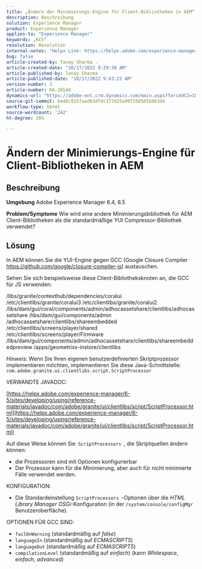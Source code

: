 ```yaml
---
title: „Ändern der Minimierungs-Engine für Client-Bibliotheken in AEM“
description: Beschreibung
solution: Experience Manager
product: Experience Manager
applies-to: "Experience Manager"
keywords: „KCS“
resolution: Resolution
internal-notes: "Helpx Link: https://helpx.adobe.com/experience-manager/kb/how-to-change-the-minification-engine-for-client-libraries-in-AEM.html"
bug: false
article-created-by: Tanay Sharma .
article-created-date: "10/17/2022 9:29:38 AM"
article-published-by: Tanay Sharma .
article-published-date: "10/17/2022 9:43:22 AM"
version-number: 3
article-number: KA-16544
dynamics-url: "https://adobe-ent.crm.dynamics.com/main.aspx?forceUCI=1&pagetype=entityrecord&etn=knowledgearticle&id=f9670338-fe4d-ed11-bba2-0022480868ff"
source-git-commit: bed0c935faadb3dfdc177d25a90f550565b963d4
workflow-type: tm+mt
source-wordcount: '242'
ht-degree: 26%

---
```


# Ändern der Minimierungs-Engine für Client-Bibliotheken in AEM

## Beschreibung

<b>Umgebung</b>
Adobe Experience Manager 6.4, 6.5


<b>Problem/Symptome</b>
Wie wird eine andere Minimierungsbibliothek für AEM Client-Bibliotheken als die standardmäßige YUI Compressor-Bibliothek verwendet?


## Lösung


In AEM können Sie die YUI-Engine gegen GCC (Google Closure Compiler https://github.com/google/closure-compiler-js) austauschen.

Sehen Sie sich beispielsweise diese Client-Bibliotheksknoten an, die GCC für JS verwenden:

/libs/granite/contexthub/dependencies/coralui /etc/clientlibs/granite/coralui3 /etc/clientlibs/granite/coralui2 /libs/dam/gui/coral/components/admin/adhocassetshare/clientlibs/adhocassetshare /libs/dam/gui/components/admin /adhocassetshare/clientlibs/shareembedded /etc/clientlibs/screens/player/shared /etc/clientlibs/screens/player/Firmware /libs/dam/gui/components/admin/adhocassetshare/clientlibs/shareembeddedpreview /apps/geometrixx-instore/clientlibs



*Hinweis:* Wenn Sie Ihren eigenen benutzerdefinierten Skriptprozessor implementieren möchten, implementieren Sie diese Java-Schnittstelle:
`com.adobe.granite.ui.clientlibs.script.ScriptProcessor`



VERWANDTE JAVADOC:

[https://helpx.adobe.com/experience-manager/6-5/sites/developing/using/reference-materials/javadoc/com/adobe/granite/ui/clientlibs/script/ScriptProcessor.html](https://helpx.adobe.com/experience-manager/6-5/sites/developing/using/reference-materials/javadoc/com/adobe/granite/ui/clientlibs/script/ScriptProcessor.html)

Auf diese Weise können Sie` ScriptProcessors `, die Skriptquellen ändern können:

- die Prozessoren sind mit Optionen konfigurierbar
- Der Prozessor kann für die Minimierung, aber auch für nicht minimierte Fälle verwendet werden.




KONFIGURATION:

- Die Standardeinstellung `ScriptProcessors `-Optionen über die *HTML Library Manager OSGi*-Konfiguration (in der `/system/console/configMgr` Benutzeroberfläche).




OPTIONEN FÜR GCC SIND:

- `failOnWarning` (standardmäßig auf *false*)
- `languageIn` (standardmäßig auf *ECMASCRIPT5*)
- `languageOut` (standardmäßig auf *ECMASCRIPT5*)
- `compilationLevel` (standardmäßig auf *einfach*) (kann *Whitespace*, *einfach*, *advanced*)

